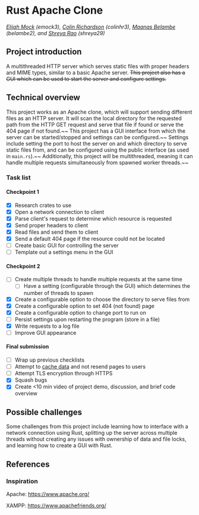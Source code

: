 # Rust Apache Clone

*[Elijah Mock](https://github.com/ekcom) (emock3), [Colin Richardson](https://github.com/crich46) (colinhr3), [Maanas Belambe](https://github.com/maanasbelambe) (belambe2), and [Shreya Rao](https://github.com/Sh-r-eya) (shreya29)*

## Project introduction
A multithreaded HTTP server which serves static files with proper headers and MIME types, similar to a basic Apache server.
~~This project also has a GUI which can be used to start the server and configure settings.~~

## Technical overview
This project works as an Apache clone, which will support sending different files as an HTTP server. It will scan the local directory for the requested path from the HTTP GET request and serve that file if found or serve the 404 page if not found.~~ This project has a GUI interface from which the server can be started/stopped and settings can be configured.~~ Settings include setting the port to host the server on and which directory to serve static files from, and can be configured using the public interface (as used in `main.rs`).~~ Additionally, this project will be multithreaded, meaning it can handle multiple requests simultaneously from spawned worker threads.~~

### Task list

#### Checkpoint 1

- [x] Research crates to use
- [x] Open a network connection to client
- [x] Parse client's request to determine which resource is requested
- [x] Send proper headers to client
- [x] Read files and send them to client
- [x] Send a default 404 page if the resource could not be located
- [ ] Create basic GUI for controlling the server
- [ ] Template out a settings menu in the GUI

#### Checkpoint 2

- [ ] Create multiple threads to handle multiple requests at the same time
    - [ ] Have a setting (configurable through the GUI) which determines the number of threads to spawn
- [x] Create a configurable option to choose the directory to serve files from
- [x] Create a configurable option to set 404 (not found) page
- [x] Create a configurable option to change port to run on
- [ ] Persist settings upon restarting the program (store in a file)
- [x] Write requests to a log file
- [ ] Improve GUI appearance

#### Final submission

- [ ] Wrap up previous checklists
- [ ] Attempt to [cache data](https://httpd.apache.org/docs/current/caching.html) and not resend pages to users
- [ ] Attempt TLS encryption through HTTPS
- [x] Squash bugs
- [x] Create <10 min video of project demo, discussion, and brief code overview

## Possible challenges

Some challenges from this project include learning how to interface with a network connection using Rust, splitting up the server across multiple threads without creating any issues with ownership of data and file locks, and learning how to create a GUI with Rust.

## References

### Inspiration

Apache: https://www.apache.org/

XAMPP: https://www.apachefriends.org/
